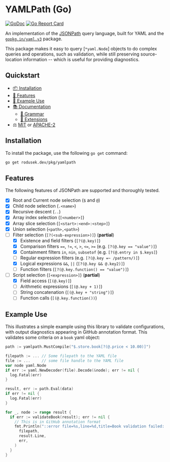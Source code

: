 # YAMLPath (Go)

[![GoDoc](https://godoc.org/rodusek.dev/pkg/yamlpath?status.svg)](https://godoc.org/rodusek.dev/pkg/yamlpath)
[![Go Report Card](https://goreportcard.com/badge/rodusek.dev/pkg/yamlpath)](https://goreportcard.com/report/rodusek.dev/pkg/yamlpath)

An implementation of the [JSONPath] query language, built for YAML and the
[`gopkg.in/yaml.v3`] package.

This package makes it easy to query [`*yaml.Node`] objects to do complex queries
and operations, such as validation, while still preserving source-location
information -- which is useful for providing diagnostics.

[JSONPath]: https://goessner.net/articles/JsonPath/
[`gopkg.in/yaml.v3`]: https://gopkg.in/yaml.v3

## Quickstart

* [📦 Installation](#installation)
* [🧾 Features](#features)
* [🚂 Example Use](#example-use)
* [📚 Documentation](./docs/index.md)
  * [📄 Grammar](./data/yamlpath.g4)
  * [🔗 Extensions](./docs/extensions.md)
* ⚖️ [MIT](./LICENSE-MIT) or [APACHE-2](./LICENSE-APACHE)

## Installation

To install the package, use the following `go get` command:

```sh
go get rodusek.dev/pkg/yamlpath
```

## Features

The following features of JSONPath are supported and thoroughly tested.

* [x] Root and Current node selection (`$` and `@`)
* [x] Child node selection (`.<name>`)
* [x] Recursive descent (`..`)
* [x] Array index selection (`[<number>]`)
* [x] Array slice selection (`[<start>:<end>:<step>]`)
* [x] Union selection (`<path>,<path>`)
* [ ] Filter selection (`[?(<sub-expression>)]`) (**partial**)
  * [x] Existence and field filters (`[?(@.key)]`)
  * [x] Comparison filters `==`, `!=`, `<`, `>`, `<=`, `>=` (e.g. `[?(@.key == "value")]`)
  * [x] Containment filters `in`, `nin`, `subsetof` (e.g. `[?(@.entry in $.keys]`)
  * [ ] Regular expression filters (e.g. `[?(@.key =~ /pattern/)]`)
  * [x] Logical expressions `&&`, `||` (`[?(@.key && @.key2)]`)
  * [ ] Function filters (`[?(@.key.function() == "value")]`)
* [ ] Script selection (`[<expression>]`) (**partial**)
  * [x] Field access (`[(@.key)]`)
  * [ ] Arithmetic expressions (`[(@.key + 1)]`)
  * [ ] String concatenation (`[(@.key + "string")]`)
  * [ ] Function calls (`[(@.key.function())`)

## Example Use

This illustrates a simple example using this library to validate configurations,
with output diagnostics appearing in GitHub annotation format. This validates
some criteria on a `book` yaml object:

```go
path := yamlpath.MustCompile("$.store.book[?(@.price < 10.00)]")

filepath := ... // Some filepath to the YAML file
file := ...     // some file handle to the YAML file
var node yaml.Node
if err := yaml.NewDecoder(file).Decode(&node); err != nil {
  log.Fatal(err)
}

result, err := path.Eval(data)
if err != nil {
  log.Fatal(err)
}

for _, node := range result {
  if err := validateBook(result); err != nil {
    // This is in GitHub annotation format
    fmt.Println("::error file=%s,line=%d,title=Book validation failed::%v",
      filepath,
      result.Line,
      err,
    )
  }
}
```
